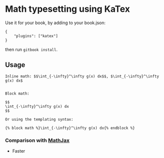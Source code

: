 Math typesetting using KaTex
==============

Use it for your book, by adding to your book.json:

```
{
    "plugins": ["katex"]
}
```

then run `gitbook install`.

## Usage

```
Inline math: $$\int_{-\infty}^\infty g(x) dx$$, $\int_{-\infty}^\infty g(x) dx$


Block math:

$$
\int_{-\infty}^\infty g(x) dx
$$

Or using the templating syntax:

{% block math %}\int_{-\infty}^\infty g(x) dx{% endblock %}
```


### Comparison with [MathJax](https://github.com/GitbookIO/plugin-mathjax)

- Faster

